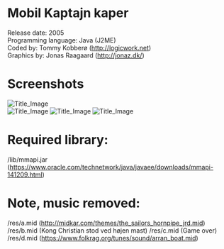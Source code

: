 # Mobil Kaptajn kaper
Release date: 2005  
Programming language: Java (J2ME)  
Coded by: Tommy Kobberø (http://logicwork.net)  
Graphics by: Jonas Raagaard (http://jonaz.dk/)  
		
# Screenshots
![Title_Image](http://logicwork.net/timeline/sparetime/symbian_kk_title.png)  
![Title_Image](http://logicwork.net/timeline/sparetime/symbian_kk.jpg)
![Title_Image](http://logicwork.net/timeline/sparetime/symbian_kk1.jpg)
![Title_Image](http://logicwork.net/timeline/sparetime/symbian_kk2.jpg)

# Required library:
/lib/mmapi.jar (https://www.oracle.com/technetwork/java/javaee/downloads/mmapi-141209.html)

# Note, music removed:
/res/a.mid  (http://midkar.com/themes/the_sailors_hornpipe_jrd.mid)
/res/b.mid  (Kong Christian stod ved højen mast)
/res/c.mid  (Game over)
/res/d.mid  (https://www.folkrag.org/tunes/sound/arran_boat.mid)
